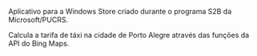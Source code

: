Aplicativo para a Windows Store criado durante o programa S2B da Microsoft/PUCRS. 

Calcula a tarifa de táxi na cidade de Porto Alegre através das funções da API do Bing Maps.
